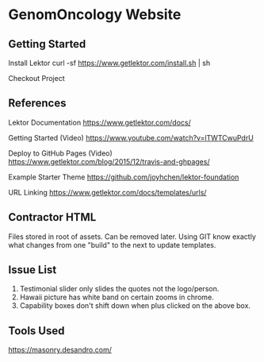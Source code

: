 # GenomOncology Website

## Getting Started

Install Lektor
curl -sf https://www.getlektor.com/install.sh | sh

Checkout Project
<add github clone>


## References

Lektor Documentation
https://www.getlektor.com/docs/

Getting Started (Video)
https://www.youtube.com/watch?v=lTWTCwuPdrU

Deploy to GitHub Pages (Video)
https://www.getlektor.com/blog/2015/12/travis-and-ghpages/

Example Starter Theme
https://github.com/joyhchen/lektor-foundation

URL Linking
https://www.getlektor.com/docs/templates/urls/


## Contractor HTML

Files stored in root of assets. Can be removed later. Using GIT know exactly
what changes from one "build" to the next to update templates.

Issue List
----------
1. Testimonial slider only slides the quotes not the logo/person.
2. Hawaii picture has white band on certain zooms in chrome.
3. Capability boxes don't shift down when plus clicked on the above box.

Tools Used
----------
https://masonry.desandro.com/

